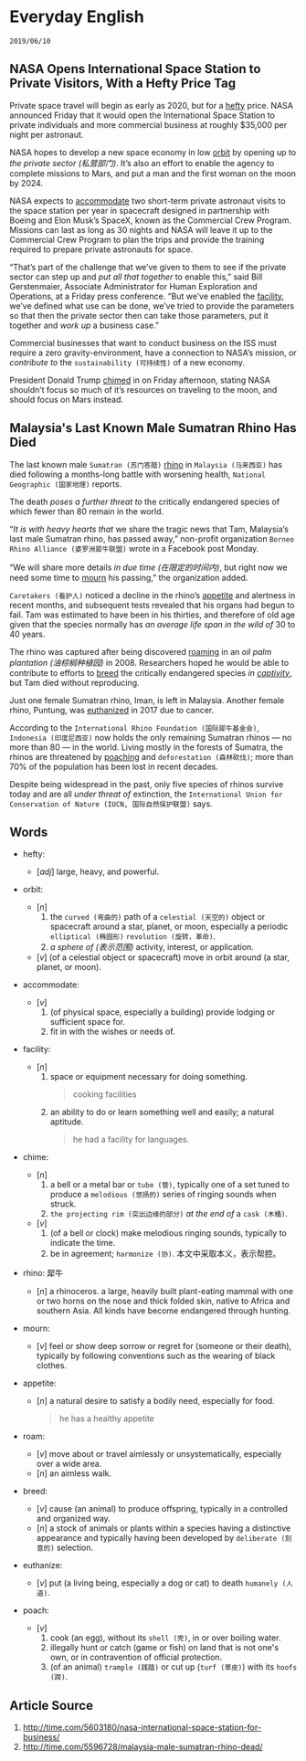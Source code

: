 Everyday English
===

`2019/06/10`

NASA Opens International Space Station to Private Visitors, With a Hefty Price Tag
---

Private space travel will begin as early as 2020, but for a [hefty](#hefty) price. NASA announced Friday that it would open the International Space Station to private individuals and more commercial business at roughly $35,000 per night per astronaut.

NASA hopes to develop a new space economy in low [orbit](#orbit) by opening up to *the private sector (私营部门)*. It’s also an effort to enable the agency to complete missions to Mars, and put a man and the first woman on the moon by 2024.

NASA expects to [accommodate](#accommodate) two short-term private astronaut visits to the space station per year in spacecraft designed in partnership with Boeing and Elon Musk’s SpaceX, known as the Commercial Crew Program. Missions can last as long as 30 nights and NASA will leave it up to the Commercial Crew Program to plan the trips and provide the training required to prepare private astronauts for space.

“That’s part of the challenge that we’ve given to them to see if the private sector can step up and *put all that together* to enable this,” said Bill Gerstenmaier, Associate Administrator for Human Exploration and Operations, at a Friday press conference. “But we’ve enabled the [facility](#facility), we’ve defined what use can be done, we’ve tried to provide the parameters so that then the private sector then can take those parameters, put it together and *work up* a business case.”

Commercial businesses that want to conduct business on the ISS must require a zero gravity-environment, have a connection to NASA’s mission, or *contribute to* the `sustainability (可持续性)` of a new economy.

President Donald Trump [chimed](#chime) in on Friday afternoon, stating NASA shouldn’t focus so much of it’s resources on traveling to the moon, and should focus on Mars instead.


Malaysia's Last Known Male Sumatran Rhino Has Died
---

The last known male `Sumatran (苏门答腊)` [rhino](#rhino) in `Malaysia (马来西亚)` has died following a months-long battle with worsening health, `National Geographic (国家地理)` reports.

The death *poses a further threat to* the critically endangered species of which fewer than 80 remain in the world.

“*It is with heavy hearts that* we share the tragic news that Tam, Malaysia’s last male Sumatran rhino, has passed away,” non-profit organization `Borneo Rhino Alliance (婆罗洲犀牛联盟)` wrote in a Facebook post Monday.

“We will share more details *in due time (在限定的时间内)*, but right now we need some time to [mourn](#mourn) his passing,” the organization added.

`Caretakers (看护人)` noticed a decline in the rhino’s [appetite](#appetite) and alertness in recent months, and subsequent tests revealed that his organs had begun to fail. Tam was estimated to have been in his thirties, and therefore of old age given that the species normally has *an average life span in the wild of* 30 to 40 years.

The rhino was captured after being discovered [roaming](#roam) in an *oil palm plantation (油棕榈种植园)* in 2008. Researchers hoped he would be able to contribute to efforts to [breed](breed) the critically endangered species *in [captivity](#captivity)*, but Tam died without reproducing.

Just one female Sumatran rhino, Iman, is left in Malaysia. Another female rhino, Puntung, was [euthanized](#euthanize) in 2017 due to cancer.

According to the `International Rhino Foundation (国际犀牛基金会)`, `Indonesia (印度尼西亚)` now holds the only remaining Sumatran rhinos — no more than 80 — in the world. Living mostly in the forests of Sumatra, the rhinos are threatened by [poaching](#poach) and `deforestation (森林砍伐)`; more than 70% of the population has been lost in recent decades.


Despite being widespread in the past, only five species of rhinos survive today and are all *under threat of* extinction, the `International Union for Conservation of Nature (IUCN, 国际自然保护联盟)` says.


Words
---

* <span id='hefty'>hefty<span>:
  * [_adj_] large, heavy, and powerful.

* <span id='orbit'>orbit<span>:
  * [_n_]
    1. the `curved (弯曲的)` path of a `celestial (天空的)` object or spacecraft around a star, planet, or moon, especially a periodic `elliptical (椭圆形)` `revolution (旋转，革命)`.
    1. *a sphere of (表示范围)* activity, interest, or application.
  * [_v_] (of a celestial object or spacecraft) move in orbit around (a star, planet, or moon).

* <span id='accommodate'>accommodate<span>:
  * [_v_]
    1. (of physical space, especially a building) provide lodging or sufficient space for.
    1. fit in with the wishes or needs of.

* <span id='facility'>facility<span>:
  * [_n_]
    1. space or equipment necessary for doing something.
        > cooking facilities
    1. an ability to do or learn something well and easily; a natural aptitude.
        > he had a facility for languages.

* <span id='chime'>chime<span>:
  * [_n_]
    1. a bell or a metal bar or `tube (管)`, typically one of a set tuned to produce a `melodious (悠扬的)` series of ringing sounds when struck.
    1. `the projecting rim (突出边缘的部分)` *at the end of* a `cask (木桶)`.
  * [_v_]
    1. (of a bell or clock) make melodious ringing sounds, typically to indicate the time.
    1. be in agreement; `harmonize (协)`. 本文中采取本义，表示帮腔。

* <span id='rhino'>rhino<span>: 犀牛
  * [_n_] a rhinoceros. a large, heavily built plant-eating mammal with one or two horns on the nose and thick folded skin, native to Africa and southern Asia. All kinds have become endangered through hunting.

* <span id='mourn'>mourn<span>:
  * [_v_] feel or show deep sorrow or regret for (someone or their death), typically by following conventions such as the wearing of black clothes.

* <span id='appetite'>appetite<span>:
  * [_n_] a natural desire to satisfy a bodily need, especially for food.
      > he has a healthy appetite

* <span id='roam'>roam<span>:
  * [_v_] move about or travel aimlessly or unsystematically, especially over a wide area.
  * [_n_] an aimless walk.

* <span id='breed'>breed<span>:
  * [_v_] cause (an animal) to produce offspring, typically in a controlled and organized way.
  * [_n_] a stock of animals or plants within a species having a distinctive appearance and typically having been developed by `deliberate (刻意的)` selection.

* <span id='euthanize'>euthanize<span>:
  * [_v_] put (a living being, especially a dog or cat) to death `humanely (人道)`.

* <span id='poach'>poach<span>:
  * [_v_]
    1. cook (an egg), without its `shell (壳)`, in or over boiling water.
    1. illegally hunt or catch (game or fish) on land that is not one's own, or in contravention of official protection.
    1. (of an animal) `trample (践踏)` or cut up (`turf (草皮)`) with its `hoofs (蹄)`.


Article Source
---

1. <http://time.com/5603180/nasa-international-space-station-for-business/>
1. <http://time.com/5596728/malaysia-male-sumatran-rhino-dead/>
